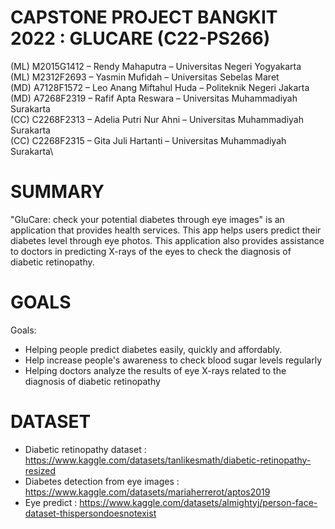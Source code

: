 # CAPSTONE PROJECT BANGKIT 2022 : GLUCARE (C22-PS266)

(ML) M2015G1412 – Rendy Mahaputra – Universitas Negeri Yogyakarta\
(ML) M2312F2693 – Yasmin Mufidah – Universitas Sebelas Maret\
(MD) A7128F1572 – Leo Anang Miftahul Huda – Politeknik Negeri Jakarta\
(MD) A7268F2319 – Rafif Apta Reswara – Universitas Muhammadiyah Surakarta\
(CC) C2268F2313 – Adelia Putri Nur Ahni – Universitas Muhammadiyah Surakarta\
(CC) C2268F2315 – Gita Juli Hartanti – Universitas Muhammadiyah Surakarta\

# SUMMARY
"GluCare: check your potential diabetes through eye images" is an application that provides health services. This app helps users predict their diabetes level through eye photos. This application also provides assistance to doctors in predicting X-rays of the eyes to check the diagnosis of diabetic retinopathy.

# GOALS
Goals:
- Helping people predict diabetes easily, quickly and affordably.
- Help increase people's awareness to check blood sugar levels regularly
- Helping doctors analyze the results of eye X-rays related to the diagnosis of diabetic retinopathy

# DATASET
- Diabetic retinopathy dataset : https://www.kaggle.com/datasets/tanlikesmath/diabetic-retinopathy-resized
- Diabetes detection from eye images : https://www.kaggle.com/datasets/mariaherrerot/aptos2019
- Eye predict : https://www.kaggle.com/datasets/almightyj/person-face-dataset-thispersondoesnotexist


